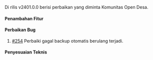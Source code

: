 Di rilis v2401.0.0 berisi perbaikan yang diminta Komunitas Open Desa.

#### Penambahan Fitur

#### Perbaikan Bug

1. [#254](https://github.com/OpenSID/pantau/issues/254) Perbaiki gagal backup otomatis berulang terjadi.

#### Penyesuaian Teknis

